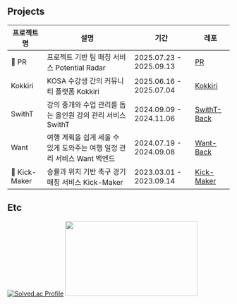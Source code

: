 
## Projects
|프로젝트명|설명|기간|레포|
|---|---|---|---|
|🏅 PR|프로젝트 기반 팀 매칭 서비스 Potential Radar|2025.07.23 - 2025.09.13|[PR](https://github.com/orgs/PotentialRadar/repositories)
|Kokkiri|KOSA 수강생 간의 커뮤니티 플랫폼 Kokkiri|2025.06.16 - 2025.07.04|[Kokkiri](https://github.com/orgs/team-kokkiri/repositories)|
|SwithT|강의 중개와 수업 관리를 돕는 올인원 강의 관리 서비스 SwithT|2024.09.09 - 2024.11.06|[SwithT-Back](https://github.com/keemzleun/SwithT-Back)|
|Want|여행 계획을 쉽게 세울 수 있게 도와주는 여행 일정 관리 서비스 Want 백엔드|2024.07.19 - 2024.09.08|[Want-Back](https://github.com/keemzleun/Want-Back)|
|🏅 Kick-Maker|승률과 위치 기반 축구 경기 매칭 서비스 Kick-Maker|2023.03.01 - 2023.09.14|[Kick-Maker](https://github.com/keemzleun/Kick-Maker)|

## Etc

[![Solved.ac Profile](http://mazassumnida.wtf/api/v2/generate_badge?boj=jiyong012)](https://solved.ac/jiyong012/)
<a href="https://github.com/devxb/gitanimals">
  <img
    src="https://render.gitanimals.org/lines/keemzleun?pet-id=603474888179016065"
    width="300"
    height="170"
  />
</a>


  
